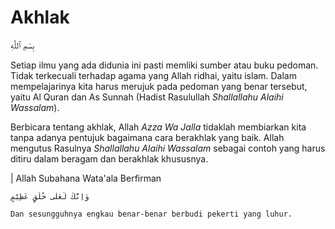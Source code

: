 # Akhlak


بِسْمِ ٱللَّٰهِ


Setiap ilmu yang ada didunia ini pasti memliki sumber atau buku pedoman. Tidak terkecuali terhadap agama yang Allah ridhai, yaitu islam. Dalam mempelajarinya kita harus merujuk pada pedoman yang benar tersebut, yaitu Al Quran dan As Sunnah (Hadist Rasulullah _Shallallahu Alaihi Wassalam_).

Berbicara tentang akhlak, Allah _Azza Wa Jalla_ tidaklah membiarkan kita tanpa adanya pentujuk bagaimana cara berakhlak yang baik. Allah mengutus Rasulnya _Shallallahu Alaihi Wassalam_ sebagai contoh yang harus ditiru dalam beragam dan berakhlak khususnya.

| Allah Subahana Wata'ala Berfirman

```
وَاِنَّكَ لَعَلٰى خُلُقٍ عَظِيْمٍ

Dan sesungguhnya engkau benar-benar berbudi pekerti yang luhur. 
```


